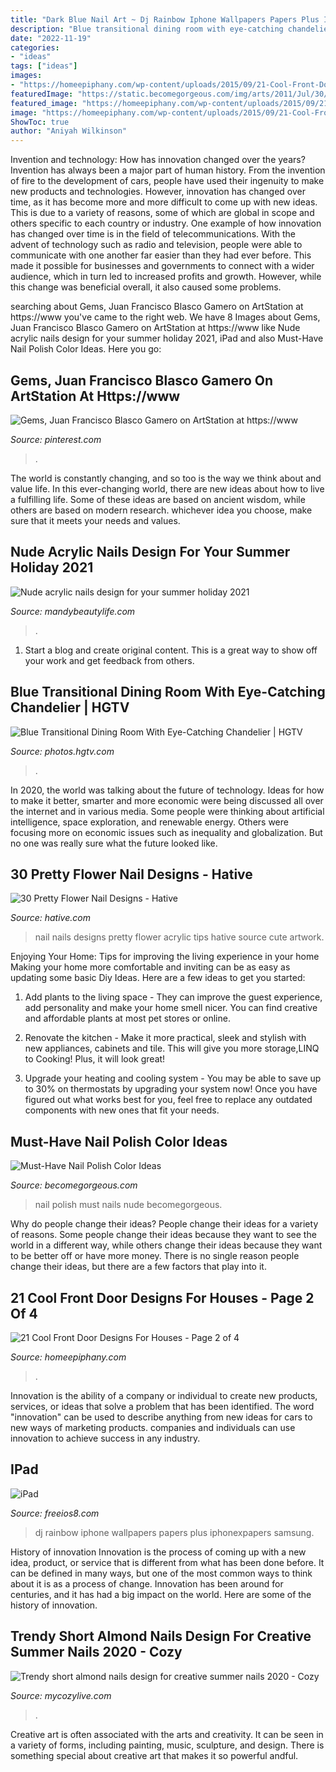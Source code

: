 ```yaml
---
title: "Dark Blue Nail Art ~ Dj Rainbow Iphone Wallpapers Papers Plus Iphonexpapers Samsung"
description: "Blue transitional dining room with eye-catching chandelier"
date: "2022-11-19"
categories:
- "ideas"
tags: ["ideas"]
images:
- "https://homeepiphany.com/wp-content/uploads/2015/09/21-Cool-Front-Door-Designs-For-Houses-7.jpg"
featuredImage: "https://static.becomegorgeous.com/img/arts/2011/Jul/30/5028/nude_nails.jpg"
featured_image: "https://homeepiphany.com/wp-content/uploads/2015/09/21-Cool-Front-Door-Designs-For-Houses-7.jpg"
image: "https://homeepiphany.com/wp-content/uploads/2015/09/21-Cool-Front-Door-Designs-For-Houses-7.jpg"
ShowToc: true
author: "Aniyah Wilkinson"
---
```



Invention and technology: How has innovation changed over the years?
Invention has always been a major part of human history. From the invention of fire to the development of cars, people have used their ingenuity to make new products and technologies. However, innovation has changed over time, as it has become more and more difficult to come up with new ideas. This is due to a variety of reasons, some of which are global in scope and others specific to each country or industry.
One example of how innovation has changed over time is in the field of telecommunications. With the advent of technology such as radio and television, people were able to communicate with one another far easier than they had ever before. This made it possible for businesses and governments to connect with a wider audience, which in turn led to increased profits and growth. However, while this change was beneficial overall, it also caused some problems.

	

		
searching about Gems, Juan Francisco Blasco Gamero on ArtStation at https://www you've came to the right web. We have 8 Images about Gems, Juan Francisco Blasco Gamero on ArtStation at https://www like Nude acrylic nails design for your summer holiday 2021, iPad and also Must-Have Nail Polish Color Ideas. Here you go:
		
    
## Gems, Juan Francisco Blasco Gamero On ArtStation At Https://www

<img loading=lazy src="https://i.pinimg.com/736x/7d/44/66/7d4466d6b2ce434e4da74ad7cde1c8b2.jpg" onerror="this.onerror=null;this.src='https://tse3.mm.bing.net/th?id=OIP.k_MMoVc_3IlvhxgbL2XlGAHaKL&amp;pid=15.1';" alt="Gems, Juan Francisco Blasco Gamero on ArtStation at https://www">

_Source: pinterest.com_

>. 

	

The world is constantly changing, and so too is the way we think about and value life. In this ever-changing world, there are new ideas about how to live a fulfilling life. Some of these ideas are based on ancient wisdom, while others are based on modern research. whichever idea you choose, make sure that it meets your needs and values.

    
## Nude Acrylic Nails Design For Your Summer Holiday 2021

<img loading=lazy src="https://mandybeautylife.com/wp-content/uploads/2021/06/16-3.jpg" onerror="this.onerror=null;this.src='https://tse2.mm.bing.net/th?id=OIP.03fq7-OWxxAe6-j57UmNDgHaLH&amp;pid=15.1';" alt="Nude acrylic nails design for your summer holiday 2021">

_Source: mandybeautylife.com_

>. 

	

1. Start a blog and create original content. This is a great way to show off your work and get feedback from others.

    
## Blue Transitional Dining Room With Eye-Catching Chandelier | HGTV

<img loading=lazy src="https://hgtvhome.sndimg.com/content/dam/images/hgtv/fullset/2014/10/21/1/Red-Egg-Design-Group_Windgate-Ranch-dining-room.jpg.rend.hgtvcom.616.924.suffix/1413898638185.jpeg" onerror="this.onerror=null;this.src='https://tse3.mm.bing.net/th?id=OIP.NF_L528YW0RKs7D_zW3YbQHaLH&amp;pid=15.1';" alt="Blue Transitional Dining Room With Eye-Catching Chandelier | HGTV">

_Source: photos.hgtv.com_

>. 

	

In 2020, the world was talking about the future of technology. Ideas for how to make it better, smarter and more economic were being discussed all over the internet and in various media. Some people were thinking about artificial intelligence, space exploration, and renewable energy. Others were focusing more on economic issues such as inequality and globalization. But no one was really sure what the future looked like.

    
## 30 Pretty Flower Nail Designs - Hative

<img loading=lazy src="https://hative.com/wp-content/uploads/2014/11/flower-nail-designs/21-pretty-flower-nail-designs.jpg" onerror="this.onerror=null;this.src='https://tse4.mm.bing.net/th?id=OIP.OiwEHUA5MlejYNrhFGrAbAHaJ4&amp;pid=15.1';" alt="30 Pretty Flower Nail Designs - Hative">

_Source: hative.com_

>nail nails designs pretty flower acrylic tips hative source cute artwork. 

	

Enjoying Your Home: Tips for improving the living experience in your home
Making your home more comfortable and inviting can be as easy as updating some basic Diy Ideas. Here are a few ideas to get you started:
1. Add plants to the living space - They can improve the guest experience, add personality and make your home smell nicer. You can find creative and affordable plants at most pet stores or online.

2. Renovate the kitchen - Make it more practical, sleek and stylish with new appliances, cabinets and tile. This will give you more storage,LINQ to Cooking! Plus, it will look great!

3. Upgrade your heating and cooling system - You may be able to save up to 30% on thermostats by upgrading your system now! Once you have figured out what works best for you, feel free to replace any outdated components with new ones that fit your needs.

    
## Must-Have Nail Polish Color Ideas

<img loading=lazy src="https://static.becomegorgeous.com/img/arts/2011/Jul/30/5028/nude_nails.jpg" onerror="this.onerror=null;this.src='https://tse4.mm.bing.net/th?id=OIP.YoFvCOD66BK0La4EYPk2mgHaJ4&amp;pid=15.1';" alt="Must-Have Nail Polish Color Ideas">

_Source: becomegorgeous.com_

>nail polish must nails nude becomegorgeous. 

	

Why do people change their ideas?
People change their ideas for a variety of reasons. Some people change their ideas because they want to see the world in a different way, while others change their ideas because they want to be better off or have more money. There is no single reason people change their ideas, but there are a few factors that play into it.

    
## 21 Cool Front Door Designs For Houses - Page 2 Of 4

<img loading=lazy src="https://homeepiphany.com/wp-content/uploads/2015/09/21-Cool-Front-Door-Designs-For-Houses-7.jpg" onerror="this.onerror=null;this.src='https://tse2.mm.bing.net/th?id=OIP.1GqgxwT1iu1zli4Wh89adQHaKd&amp;pid=15.1';" alt="21 Cool Front Door Designs For Houses - Page 2 of 4">

_Source: homeepiphany.com_

>. 

	

Innovation is the ability of a company or individual to create new products, services, or ideas that solve a problem that has been identified. The word "innovation" can be used to describe anything from new ideas for cars to new ways of marketing products. companies and individuals can use innovation to achieve success in any industry.

    
## IPad

<img loading=lazy src="http://papers.co/wallpaper/papers.co-aq66-music-dj-art-rainbow-color-red-33-iphone6-wallpaper.jpg" onerror="this.onerror=null;this.src='https://tse4.mm.bing.net/th?id=OIP.9m2K_vZ0BoUQGBGfpHyJ5gHaNL&amp;pid=15.1';" alt="iPad">

_Source: freeios8.com_

>dj rainbow iphone wallpapers papers plus iphonexpapers samsung. 

	

History of innovation
Innovation is the process of coming up with a new idea, product, or service that is different from what has been done before. It can be defined in many ways, but one of the most common ways to think about it is as a process of change. Innovation has been around for centuries, and it has had a big impact on the world. Here are some of the history of innovation.

    
## Trendy Short Almond Nails Design For Creative Summer Nails 2020 - Cozy

<img loading=lazy src="https://mycozylive.com/wp-content/uploads/2020/07/10-2.png" onerror="this.onerror=null;this.src='https://tse2.mm.bing.net/th?id=OIP.2uVH98c9H2B8KB8Aed6JugHaKF&amp;pid=15.1';" alt="Trendy short almond nails design for creative summer nails 2020 - Cozy">

_Source: mycozylive.com_

>. 

	

Creative art is often associated with the arts and creativity. It can be seen in a variety of forms, including painting, music, sculpture, and design. There is something special about creative art that makes it so powerful andful.

